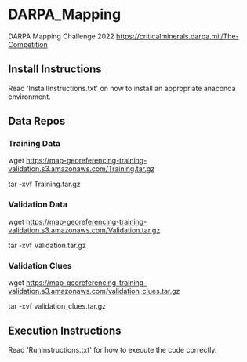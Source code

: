 # DARPA_Mapping
DARPA Mapping Challenge 2022
https://criticalminerals.darpa.mil/The-Competition

## Install Instructions
Read 'InstallInstructions.txt' on how to install an appropriate anaconda environment.

## Data Repos
### Training Data
wget https://map-georeferencing-training-validation.s3.amazonaws.com/Training.tar.gz

tar -xvf Training.tar.gz
### Validation Data
wget https://map-georeferencing-training-validation.s3.amazonaws.com/Validation.tar.gz

tar -xvf Validation.tar.gz
### Validation Clues
wget https://map-georeferencing-training-validation.s3.amazonaws.com/validation_clues.tar.gz

tar -xvf validation_clues.tar.gz


## Execution Instructions
Read 'RunInstructions.txt' for how to execute the code correctly.
